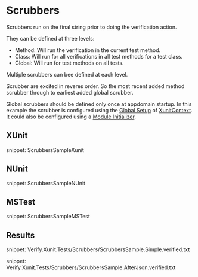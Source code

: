 # Scrubbers

Scrubbers run on the final string prior to doing the verification action.

They can be defined at three levels:

 * Method: Will run the verification in the current test method.
 * Class: Will run for all verifications in all test methods for a test class.
 * Global: Will run for test methods on all tests.

Multiple scrubbers can bee defined at each level.

Scrubber are excited in reveres order. So the most recent added method scrubber through to earliest added global scrubber.

Global scrubbers should be defined only once at appdomain startup. In this example the scrubber is configured using the [Global Setup](https://github.com/SimonCropp/XunitContext#global-setup) of [XunitContext](https://github.com/SimonCropp/XunitContext). It could also be configured using a [Module Initializer](https://github.com/Fody/ModuleInit).


## XUnit

snippet: ScrubbersSampleXunit


## NUnit

snippet: ScrubbersSampleNUnit


## MSTest

snippet: ScrubbersSampleMSTest


## Results

snippet: Verify.Xunit.Tests/Scrubbers/ScrubbersSample.Simple.verified.txt

snippet: Verify.Xunit.Tests/Scrubbers/ScrubbersSample.AfterJson.verified.txt


